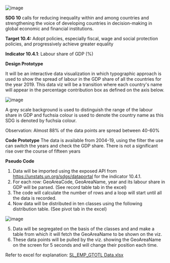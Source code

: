 ![image](https://user-images.githubusercontent.com/109235609/191149336-ea7b34b5-a0a6-47af-a503-30aa2df70fab.png)

**SDG 10** calls for reducing inequality within and among countries and strengthening the voice of developing countries in decision-making in global economic and financial institutions.

**Target 10.4:** Adopt policies, especially fiscal, wage and social protection policies, and progressively achieve greater equality

**Indicator 10.4.1**: Labour share of GDP (%)

**Design Prototype**

It will be an interactive data visualization in which typographic approach is used to show the spread of labour in the GDP share of all the countries for the year 2019. 
This data viz will be a transition where each country's name will appear in the percentage contribution box as defined on the axis below. 


![image](https://user-images.githubusercontent.com/109235609/191162183-eeea7d21-acc1-4128-9be6-107121781d2a.png)


A grey scale background is used to distinguish the range of the labour share in GDP and fuchsia colour is used to denote the country name as this SDG is denoted by fuchsia colour.

Observation: Almost 88% of the data points are spread between 40-60%


**Code Prototype**
The data is available from 2004-19, using the filter the use can switch the years and check the GDP share. There is not a significant rise over the course of fifteen years

**Pseudo Code**
1. Data will be imported using the exposed API from https://unstats.un.org/sdgs/dataportal for the indicator 10.4.1.
2. For each row: GeoAreaCode, GeoAreaName, year and its labour share in GDP will be parsed. (See record table tab in the excel)
3. The code will calculate the number of rows and a loop will start until all the data is recorded.
4. Now data will be distributed in ten classes using the following distribution table. (See pivot tab in the excel)

![image](https://user-images.githubusercontent.com/109235609/191152978-b9b763ea-78eb-411b-83bf-9b8e6a651b93.png)

5. Data will be segregated on the basis of the classes and and make a table from which it will fetch the GeoAreaName to be shown on the viz.
6. These data points will be pulled by
the viz. showing the GeoAreaName on the screen for 5 seconds and will change their position each time.

Refer to excel for explanation:  [SL_EMP_GTOTL Data.xlsx](https://github.com/asadahmadk/asadahmadk/files/9603517/SL_EMP_GTOTL.Data.xlsx)
